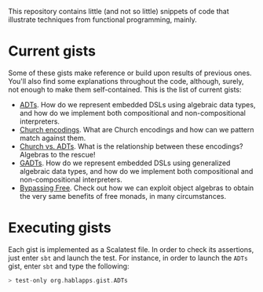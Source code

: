 This repository contains little (and not so little) snippets of code that illustrate techniques
from functional programming, mainly.

Current gists
=============

Some of these gists make reference or build upon results of previous ones. You'll also find
some explanations throughout the code, although, surely, not enough to make them self-contained. This is the list of current gists:

* [ADTs](src/test/scala/ADTs.scala). How do we represent embedded DSLs using algebraic data types, and how
do we implement both compositional and non-compositional interpreters. 
* [Church encodings](src/test/scala/ChurchEncodings.scala). What are Church encodings and how can we pattern match against
them.
* [Church vs. ADTs](src/test/scala/InitialAlgebras.scala). What is the relationship between these encodings? Algebras to the
rescue!
* [GADTs](src/test/scala/GADTs.scala). How do we represent embedded DSLs using generalized algebraic data types, and how
do we implement both compositional and non-compositional interpreters.
* [Bypassing Free](src/test/scala/objectalgebras-vs-free). Check out how we can exploit object algebras to obtain the very same benefits of free monads, in many circumstances. 

Executing gists
===============

Each gist is implemented as a Scalatest file. In order to check its assertions, just enter `sbt` and launch the test. For instance, in order to launch the `ADTs` gist, enter `sbt` and type the following:

```scala
> test-only org.hablapps.gist.ADTs
```

